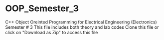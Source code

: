 # OOP_Semester_3
C++ Object Oreinted Programming for Electrical Engineering (Electronics) Semester # 3
This file includes both theory and lab codes
Clone this file or click on "Download as Zip" to access this file
